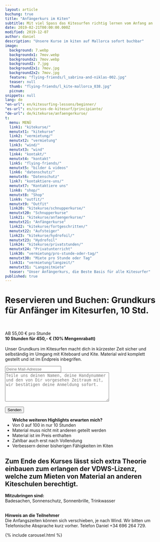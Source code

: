 ```yaml
---
layout: article
buchung: true
title: "Anfängerkurs im Kiten"
subtitle: Mit viel Spass das Kitesurfen richtig lernen vom Anfang an
date: 2019-02-21T00:00:00.000Z
modified: 2019-12-07
author: daniel
description: "Unsere Kurse im kiten auf Mallorca sofort buchbar"
image: 
  background: 7.webp
  backgroundx1: 7mov.webp
  backgroundx2: 7mov.webp
  background2: 7.jpg
  background2x1: 7mov.jpg
  background2x2: 7mov.jpg
  feature: "flying-friends/l_sabrina-and-niklas-002.jpg"
  teaser: null
  thumb: "flying-friends/l_kite-mallorca_038.jpg"
  picnum: 
snippets: null
lang: de
"en-url": en/kitesurfing-lessons/beginner/
"es-url": es/cursos-de-kitesurf/principiante/
"de-url": de/kitekurse/anfaengerkurse/
t: 
  menu: MENÜ
  link1: "kitekurse/"
  menutxt1: "kitekurse"
  link2: "vermietung/"
  menutxt2: "vermietung"
  link3: "wind/"
  menutxt3: "wind"
  link4: "kontakt/"
  menutxt4: "kontakt"
  link5: "flying-friends/"
  menutxt5: "bilder & videos"
  link6: "datenschutz/"
  menutxt6: "Datenschutz"
  link7: "kontaktiere-uns/"
  menutxt7: "Kontaktiere uns"
  link8: "shop/"
  menutxt8: "Shop"
  link9: "outfit/"
  menutxt9: "Outfit"
  link20: "kitekurse/schnupperkurse/"
  menutxt20: "Schnupperkurse"
  link21: "kitekurse/anfaengerkurse/"
  menutxt21: "Anfängerkurse"
  link22: "kitekurse/fortgeschritten/"
  menutxt22: "Aufsteiger"
  link23: "kitekurse/hydrofoil/"
  menutxt23: "Hydrofoil"
  link24: "kitekurse/privatstunden/"
  menutxt24: "Privatunterricht"
  link30: "vermietung/pro-stunde-oder-tag/"
  menutxt30: "Miete pro Stunde oder Tag"
  link31: "vermietung/langzeit/"
  menutxt31: "Langzeitmiete"
  teaser: "Unser Anfängerkurs, die Beste Basis für alle Kitesurfer"
published: true
---
```


<div id="bookingKitContainer" data-lang="de" data-e="ec7242b91d52f942c5d0333c2c0001cb" data-cw="a03e5048263685b2ea6fd19deb2b34a8"></div>
<script src="https://30082ea380c1c2256da3a9a1643d7a72.widget.bookingkit.net/bkscript/a03e5048263685b2ea6fd19deb2b34a8/?lang=de&e=ec7242b91d52f942c5d0333c2c0001cb" async></script>
<noscript>
<h1>Reservieren und Buchen: Grundkurs für Anfänger im Kitesurfen, 10 Std.</h1>
<br>
 
AB 55,00 € pro Stunde<br>
<strong>10 Stunden für 450,- € (10% Mengenrabatt)</strong><br><br>
<span>Unser Grundkurs im Kitesurfen macht dich in kürzester Zeit sicher und selbständig im Umgang mit Kiteboard und Kite.
Material wird komplett gestellt und ist im Endpreis inbegrifen.</span>
<div class="item">
<form method="POST" action="https://formspree.io/team@kite-mallorca.com">
  <input type="email" name="_replyto" placeholder="Deine Mail-Adresse" required>
  <input type="hidden" name="_subject" value="Reservierungsanfrage für einen Kitekurs für Anfänger">
  <textarea name="body" cols="40" rows="6" placeholder="Teile uns deinen Namen, deine Handynummer und den von Dir vorgesehen Zeitraum mit, wir bestätigen deine Anmeldung sofort."></textarea>
  <span></span><br><br>
  <input type="hidden" name="_next" value="{{ site.url }}/de/danke">
  <input type="submit" value="Senden">
</form>
<ul title="Weitere Highlights bei diesem Kurs"><strong>Welche weiteren Highlights erwarten mich?</strong>
  <li>Von 0 auf 100 in nur 10 Stunden</li>
  <li>Material muss nicht mit anderen geteilt werden</li>
  <li>Material ist im Preis enthalten</li>
  <li>Zahlbar auch erst nach Vollendung</li>
  <li>Verbessern deiner bisherigen Fähigkeiten im Kiten</li>
</ul>
<H2>
Zum Ende des Kurses lässt sich extra Theorie einbauen zum erlangen der VDWS-Lizenz, welche zum Mieten von Material an anderen Kiteschulen berechtigt.</H2>
<span><strong>Mitzubringen sind:</strong><br>
Badesachen, Sonnenschutz, Sonnenbrille, Trinkwasser</span><br><br>

<span><strong>Hinweis an die Teilnehmer</strong><br>
Die Anfangszeiten können sich verschieben, je nach Wind. Wir bitten um Telefonische Absprache kurz vorher. Telefon Daniel +34 696 264 729.</span>
</div>

{% include carousel.html %}

</noscript>
